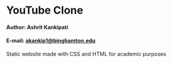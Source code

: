 # YouTube Clone
####  Author: Ashrit Kankipati
####  E-mail: akankip1@binghamton.edu

Static website made with CSS and HTML for academic purposes
